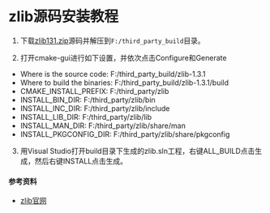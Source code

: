 # zlib源码安装教程

1. 下载[zlib131.zip](https://github.com/madler/zlib/releases)源码并解压到`F:/third_party_build`目录。

2. 打开cmake-gui进行如下设置，并依次点击Configure和Generate

- Where is the source code: F:/third_party_build/zlib-1.3.1
- Where to build the binaries: F:/third_party_build/zlib-1.3.1/build
- CMAKE_INSTALL_PREFIX: F:/third_party/zlib
- INSTALL_BIN_DIR: F:/third_party/zlib/bin
- INSTALL_INC_DIR: F:/third_party/zlib/include
- INSTALL_LIB_DIR: F:/third_party/zlib/lib
- INSTALL_MAN_DIR: F:/third_party/zlib/share/man
- INSTALL_PKGCONFIG_DIR: F:/third_party/zlib/share/pkgconfig

3. 用Visual Studio打开build目录下生成的zlib.sln工程，右键ALL_BUILD点击生成，然后右键INSTALL点击生成。

#### 参考资料

- [zlib官网](https://zlib.net/)